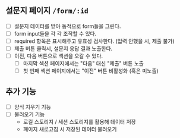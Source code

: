 ## 설문지 페이지 `/form/:id`

- [ ] 설문지 데이터를 받아 동적으로 form들을 그린다.
- [ ] form input들을 각 각 조작할 수 있다.
- [ ] required 항목은 표시해주고 유효성 검사한다. (입력 안했을 시, 제출 불가)
- [ ] 제출 버튼 클릭시, 설문지 응답 결과 노출한다.
- [ ] 이전, 다음 버튼으로 섹션을 오갈 수 있다.
  - [ ] 마지막 섹션 페이지에서는 "다음" 대신 "제출" 버튼 노출
  - [ ] 첫 번째 섹션 페이지에서는 "이전" 버튼 비활성화 (혹은 미노출)

## 추가 기능

- [ ] 양식 지우기 기능
- [ ] 불러오기 기능
  - 로컬 스토리지 / 세션 스토리지를 활용해 데이터 저장
  - 페이지 새로고침 시 저장된 데이터 불러오기
